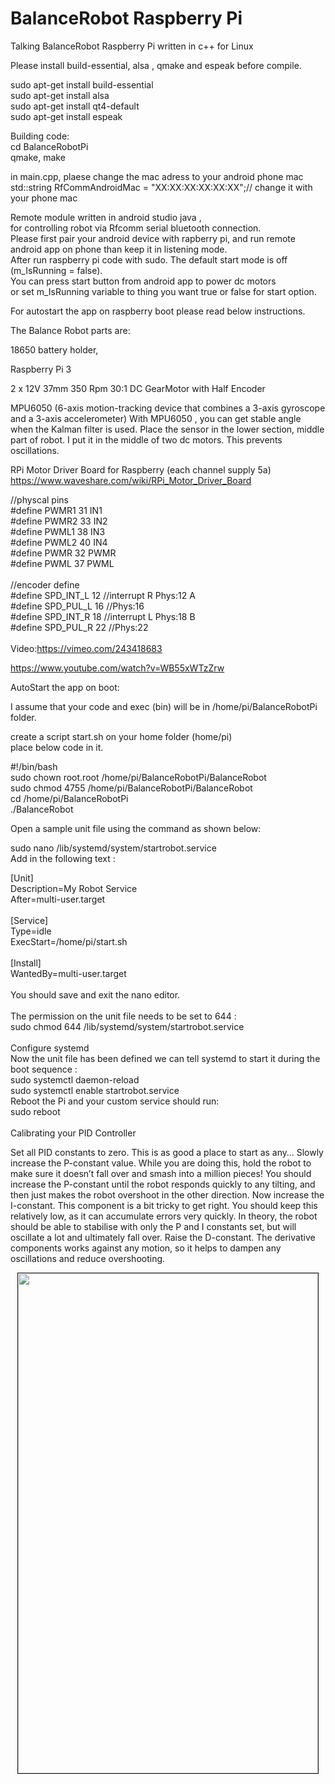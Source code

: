 # BalanceRobot Raspberry Pi

Talking BalanceRobot Raspberry Pi written in c++ for Linux<br />

Please install build-essential, alsa , qmake and espeak before compile. <br />

sudo apt-get install build-essential <br />
sudo apt-get install alsa <br />
sudo apt-get install qt4-default <br />
sudo apt-get install espeak <br />

Building code: <br />
cd BalanceRobotPi <br />
qmake, make <br />

in main.cpp, plaese change the mac adress to your android phone mac
std::string RfCommAndroidMac = "XX:XX:XX:XX:XX:XX";// change it with your phone mac

Remote module written in android studio java ,<br />
for controlling robot via Rfcomm serial bluetooth connection.<br />
Please first pair your android device with rapberry pi, and run remote android app on phone than keep it in listening mode. <br />
After run raspberry pi code with sudo. The default start mode is off (m_IsRunning = false).  <br />
You can press start button from android app 
to power dc motors<br />or set m_IsRunning variable to thing you want true or false for start option.

For autostart the app on raspberry boot please read below instructions. <br />

The Balance Robot parts are:

18650 battery holder,

Raspberry Pi 3 

2 x 12V 37mm 350 Rpm 30:1 DC GearMotor with Half Encoder

MPU6050 (6-axis motion-tracking device that combines a 3-axis gyroscope and a 3-axis accelerometer) With MPU6050 , you can get stable angle when the Kalman filter is used. Place the sensor in the lower section, middle part of robot.
I put it in the middle of two dc motors. This prevents oscillations.

RPi Motor Driver Board for Raspberry (each channel supply 5a)<br />
https://www.waveshare.com/wiki/RPi_Motor_Driver_Board<br />

//physcal pins<br />
#define PWMR1  31  IN1 <br />
#define PWMR2  33  IN2 <br />
#define PWML1  38  IN3<br />
#define PWML2  40  IN4<br />
#define PWMR   32  PWMR<br />
#define PWML   37  PWML<br />
<br />
//encoder define<br />
#define SPD_INT_L 12   //interrupt R Phys:12 A<br />
#define SPD_PUL_L 16   //Phys:16<br />
#define SPD_INT_R 18   //interrupt L Phys:18 B<br />
#define SPD_PUL_R 22   //Phys:22<br />
<br />
Video:https://vimeo.com/243418683

https://www.youtube.com/watch?v=WB55xWTzZrw

AutoStart the app on boot:<br />

I assume that your code and exec (bin) will be in /home/pi/BalanceRobotPi folder.<br />

create a script start.sh on your home folder (home/pi)<br />
place below code in it.<br />

#!/bin/bash<br />
sudo chown root.root /home/pi/BalanceRobotPi/BalanceRobot<br />
sudo chmod 4755 /home/pi/BalanceRobotPi/BalanceRobot<br />
cd /home/pi/BalanceRobotPi<br />
./BalanceRobot<br />

Open a sample unit file using the command as shown below:<br />

sudo nano /lib/systemd/system/startrobot.service<br />
Add in the following text :<br />

 [Unit]<br />
 Description=My Robot Service<br />
 After=multi-user.target<br />
<br />
 [Service]<br />
 Type=idle<br />
 ExecStart=/home/pi/start.sh<br />
<br />
 [Install]<br />
 WantedBy=multi-user.target<br />
 <br />
You should save and exit the nano editor.<br />
<br />
The permission on the unit file needs to be set to 644 :<br />
sudo chmod 644 /lib/systemd/system/startrobot.service<br />
<br />
Configure systemd<br />
Now the unit file has been defined we can tell systemd to start it during the boot sequence :<br />
sudo systemctl daemon-reload<br />
sudo systemctl enable startrobot.service<br />
Reboot the Pi and your custom service should run:<br />
sudo reboot<br />
<br />
Calibrating your PID Controller

Set all PID constants to zero. This is as good a place to start as any… Slowly increase the P-constant value. While you are doing this, hold the robot to make sure it doesn’t fall over and smash into a million pieces! You should increase the P-constant until the robot responds quickly to any tilting, and then just makes the robot overshoot in the other direction. Now increase the I-constant. This component is a bit tricky to get right. You should keep this relatively low, as it can accumulate errors very quickly. In theory, the robot should be able to stabilise with only the P and I constants set, but will oscillate a lot and ultimately fall over. Raise the D-constant. The derivative components works against any motion, so it helps to dampen any oscillations and reduce overshooting.

<p align="center"><a href="https://github.com/takyonxxx/BalanceRobot-Raspberry-Pi/blob/master/androidscreen.png">
		<img src="https://github.com/takyonxxx/BalanceRobot-Raspberry-Pi/blob/master/androidscreen.png" 
		name="variometer" width="480" height="800" align="bottom" border="1"></a></p>
